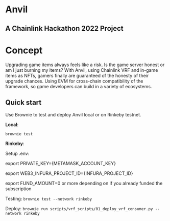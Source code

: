 # Anvil
## A Chainlink Hackathon 2022 Project

# Concept
Upgrading game items always feels like a risk. Is the game server honest or am I just burning my items? With Anvil, using Chainlink VRF and in-game items as NFTs, gamers finally are guaranteed of the honesty of their upgrade chances. Using EVM for cross-chain compatibility of the framework, so game developers can build in a variety of ecosystems.

## Quick start

Use Brownie to test and deploy Anvil local or on Rinkeby testnet.

**Local**:


`brownie test`

**Rinkeby**:

Setup .env:

export PRIVATE_KEY={METAMASK_ACCOUNT_KEY}

export WEB3_INFURA_PROJECT_ID={INFURA_PROJECT_ID}

export FUND_AMOUNT=0 or more depending on if you already funded the subscription

Testing:
`brownie test --network rinkeby`

Deploy:
`brownie run scripts/vrf_scripts/01_deploy_vrf_consumer.py --network rinkeby`
